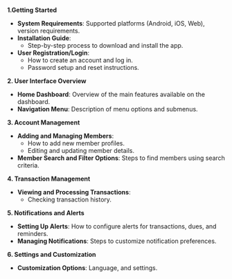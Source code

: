       
**1.Getting Started**
*   **System Requirements**: Supported platforms (Android, iOS, Web), version requirements.
*   **Installation Guide**:
    *   Step-by-step process to download and install the app.
*   **User Registration/Login**:
    *   How to create an account and log in.
    *   Password setup and reset instructions.

**2. User Interface Overview**
*   **Home Dashboard**: Overview of the main features available on the dashboard.
*   **Navigation Menu**: Description of menu options and submenus.
    
**3. Account Management**
*   **Adding and Managing Members**:
    *   How to add new member profiles.
    *   Editing and updating member details.
*   **Member Search and Filter Options**: Steps to find members using search criteria.
  
**4. Transaction Management**
*   **Viewing and Processing Transactions**:
    *   Checking transaction history.

**5. Notifications and Alerts**
*   **Setting Up Alerts**: How to configure alerts for transactions, dues, and reminders.
*   **Managing Notifications**: Steps to customize notification preferences.
  
**6. Settings and Customization**
*   **Customization Options**: Language, and settings.
